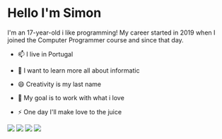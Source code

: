 <h1 font-family; Pacifico:> Hello I'm Simon</h1>

  I'm an 17-year-old i like programming! My career started in 2019 when I joined the Computer Programmer course and since that day.
    
 - 📫 I live in Portugal
  
 - 💬 I want to learn more all about informatic
  
 - 😄 Creativity is my last name
  
 - 🔭 My goal is to work with what i love
  
  - ⚡ One day I'll make love to the juice 
 
  <a href="" target="_blank"><img src="https://img.shields.io/badge/-Instagram-%23E4405F?style=for-the-badge&logo=instagram&logoColor=white" target="_blank"></a>
  <a href="" target="_blank"><img src="https://img.shields.io/badge/Discord-7289DA?style=for-the-badge&logo=discord&logoColor=white" target="_blank"></a> 
  <a href ="" ><img src="https://img.shields.io/badge/-Gmail-%23333?style=for-the-badge&logo=gmail&logoColor=white" target="_blank"></a>
  <a href="" target="_blank"><img src="https://img.shields.io/badge/-LinkedIn-%230077B5?style=for-the-badge&logo=linkedin&logoColor=white" target="_blank"></a> 
  
</div>
